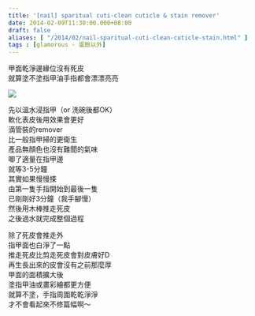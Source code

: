```yaml
---
title: '[nail] sparitual cuti-clean cuticle & stain remover'
date: 2014-02-09T11:30:00.000+08:00
draft: false
aliases: [ "/2014/02/nail-sparitual-cuti-clean-cuticle-stain.html" ]
tags : [glamorous - 蛋臉以外]
---
```


甲面乾淨邊緣位沒有死皮  
就算塗不塗指甲油手指都會漂漂亮亮  

[![](https://2.bp.blogspot.com/-KpachvlUCAs/XC4SqCkfFiI/AAAAAAAAD74/cOdO7fD2ctQZmB1gH97ubV-xDWAk6tB1wCLcBGAs/s640/o.jpg)](https://2.bp.blogspot.com/-KpachvlUCAs/XC4SqCkfFiI/AAAAAAAAD74/cOdO7fD2ctQZmB1gH97ubV-xDWAk6tB1wCLcBGAs/s1600/o.jpg)

先以溫水浸指甲（or 洗碗後都OK）  
軟化表皮後用效果會更好  
滴管裝的remover  
比一般指甲掃的更衛生  
產品無顏色也沒有難聞的氣味  
唧了適量在指甲邊  
就等3-5分鐘  
其實如果慢慢搽  
由第一隻手指開始到最後一隻  
已剛剛好3分鐘（我手腳慢）  
然後用木棒推走死皮  
之後過水就完成整個過程  
  
除了死皮會推走外  
指甲面也白淨了一點  
推走死皮比剪走死皮會對皮膚好D  
再生長出來的皮會沒有之前那麼厚  
甲面的面積擴大後  
塗指甲油或畫彩繪都更方便  
就算不塗，手指周圍乾乾淨淨  
才不會看起來不修篇幅啊～